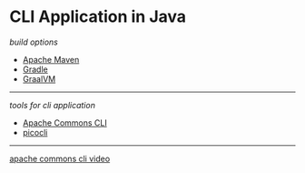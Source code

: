 # CLI Application in Java

_build options_
- [Apache Maven](https://maven.apache.org/what-is-maven.html)
- [Gradle](https://gradle.org/)
- [GraalVM](https://www.graalvm.org/)

---

_tools for cli application_
- [Apache Commons CLI](https://commons.apache.org/proper/commons-cli/index.html)
- [picocli](https://picocli.info/#_introduction)

---

[apache commons cli video](https://www.youtube.com/watch?v=w0Bckb9Znfg)


